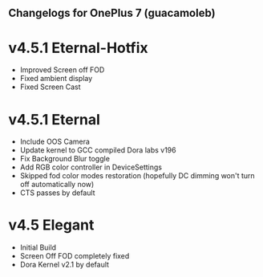 ## Changelogs for OnePlus 7 (guacamoleb)

# v4.5.1 Eternal-Hotfix
- Improved Screen off FOD
- Fixed ambient display
- Fixed Screen Cast

# v4.5.1 Eternal
- Include OOS Camera
- Update kernel to GCC compiled Dora labs v196
- Fix Background Blur toggle
- Add RGB color controller in DeviceSettings
- Skipped fod color modes restoration (hopefully DC dimming won't turn off automatically now)
- CTS passes by default

# v4.5 Elegant
- Initial Build
- Screen Off FOD completely fixed
- Dora Kernel v2.1 by default
